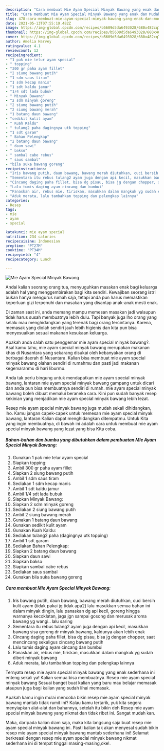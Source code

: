 ```yaml
---
description: "Cara membuat Mie Ayam Special Minyak Bawang yang enak dan Mudah Dibuat"
title: "Cara membuat Mie Ayam Special Minyak Bawang yang enak dan Mudah Dibuat"
slug: 478-cara-membuat-mie-ayam-special-minyak-bawang-yang-enak-dan-mudah-dibuat
date: 2021-05-13T07:55:10.482Z
image: https://img-global.cpcdn.com/recipes/b5609d5da6493028/680x482cq70/mie-ayam-special-minyak-bawang-foto-resep-utama.jpg
thumbnail: https://img-global.cpcdn.com/recipes/b5609d5da6493028/680x482cq70/mie-ayam-special-minyak-bawang-foto-resep-utama.jpg
cover: https://img-global.cpcdn.com/recipes/b5609d5da6493028/680x482cq70/mie-ayam-special-minyak-bawang-foto-resep-utama.jpg
author: Amelia Harvey
ratingvalue: 4.1
reviewcount: 12
recipeingredient:
- "1 pak mie telur ayam special"
- " topping"
- "300 gr paha ayam fillet"
- "2 siung bawang putih"
- "1 sdm saus tiram"
- "1 sdm kecap manis"
- "1 sdt kaldu jamur"
- "1/4 sdt lada bubuk"
- " Minyak Bawang"
- "2 sdm minyak goreng"
- "2 siung bawang putih"
- "2 siung bawang merah"
- "1 batang daun bawang"
- "sedikit kulit ayam"
- " Kuah Kaldu"
- " tulang2 paha dagingnya utk topping"
- "1 sdt garam"
- " Bahan Pelengkap"
- "2 batang daun bawang"
- " daun sawi"
- " bakso"
- " sambal cabe rebus"
- " saus sambal"
- "bila suka bawang goreng"
recipeinstructions:
- "Iris bawang putih, daun bawang, bawang merah diutuhkan, cuci bersih kulit ayam (tidak pakai jg tidak apa2) lalu masukkan semua bahan ini dalam minyak dingin, lalu panaskan dg api kecil, goreng hingga warnanya kecoklatan, jaga jgn sampai gosong dan merusak aroma bawang yg wangi.. lalu saring"
- "Sementara itu rebus tulang2 ayam juga dengan api kecil, masukkan bawang sisa goreng dr minyak bawang, kaldunya akan lebih enak"
- "Cincang daging paha fillet, bisa dg pisau, bisa jg dengan chopper, saat mencincang sekaligus cincang bawang putih"
- "Lalu tumis daging ayam cincang dan bumbui"
- "Panaskan air, rebus mie, tiriskan, masukkan dalam mangkuk yg sudah diberi minyak bawang"
- "Aduk merata, lalu tambahkan topping dan pelengkap lainnya"
categories:
- Resep
tags:
- mie
- ayam
- special

katakunci: mie ayam special 
nutrition: 234 calories
recipecuisine: Indonesian
preptime: "PT27M"
cooktime: "PT34M"
recipeyield: "4"
recipecategory: Lunch

---
```



![Mie Ayam Special Minyak Bawang](https://img-global.cpcdn.com/recipes/b5609d5da6493028/680x482cq70/mie-ayam-special-minyak-bawang-foto-resep-utama.jpg)

Andai kalian seorang orang tua, menyuguhkan masakan enak bagi keluarga adalah hal yang menggembirakan bagi kita sendiri. Kewajiban seorang istri bukan hanya mengurus rumah saja, tetapi anda pun harus memastikan keperluan gizi terpenuhi dan masakan yang disantap anak-anak mesti enak.

Di zaman  saat ini, anda memang mampu memesan masakan jadi walaupun tidak harus susah membuatnya lebih dulu. Tapi banyak juga lho orang yang selalu mau menghidangkan yang terenak bagi orang tercintanya. Karena, memasak yang diolah sendiri jauh lebih higienis dan kita pun bisa menyesuaikan sesuai makanan kesukaan keluarga. 



Apakah anda salah satu penggemar mie ayam special minyak bawang?. Asal kamu tahu, mie ayam special minyak bawang merupakan makanan khas di Nusantara yang sekarang disukai oleh kebanyakan orang di berbagai daerah di Nusantara. Kalian bisa membuat mie ayam special minyak bawang olahan sendiri di rumahmu dan pasti jadi makanan kegemaranmu di hari liburmu.

Anda tak perlu bingung untuk mendapatkan mie ayam special minyak bawang, lantaran mie ayam special minyak bawang gampang untuk dicari dan anda pun bisa membuatnya sendiri di rumah. mie ayam special minyak bawang boleh dibuat memalui beraneka cara. Kini pun sudah banyak resep kekinian yang menjadikan mie ayam special minyak bawang lebih lezat.

Resep mie ayam special minyak bawang juga mudah sekali dihidangkan, lho. Kamu jangan capek-capek untuk memesan mie ayam special minyak bawang, lantaran Kalian dapat menghidangkan ditempatmu. Untuk Kita yang ingin membuatnya, di bawah ini adalah cara untuk membuat mie ayam special minyak bawang yang lezat yang bisa Kita coba.

<!--inarticleads1-->

##### Bahan-bahan dan bumbu yang dibutuhkan dalam pembuatan Mie Ayam Special Minyak Bawang:

1. Gunakan 1 pak mie telur ayam special
1. Siapkan  topping:
1. Ambil 300 gr paha ayam fillet
1. Siapkan 2 siung bawang putih
1. Ambil 1 sdm saus tiram
1. Sediakan 1 sdm kecap manis
1. Ambil 1 sdt kaldu jamur
1. Ambil 1/4 sdt lada bubuk
1. Siapkan  Minyak Bawang:
1. Siapkan 2 sdm minyak goreng
1. Sediakan 2 siung bawang putih
1. Ambil 2 siung bawang merah
1. Gunakan 1 batang daun bawang
1. Gunakan sedikit kulit ayam
1. Gunakan  Kuah Kaldu:
1. Sediakan  tulang2 paha (dagingnya utk topping)
1. Ambil 1 sdt garam
1. Sediakan  Bahan Pelengkap:
1. Siapkan 2 batang daun bawang
1. Siapkan  daun sawi
1. Siapkan  bakso
1. Siapkan  sambal cabe rebus
1. Sediakan  saus sambal
1. Gunakan bila suka bawang goreng




<!--inarticleads2-->

##### Cara membuat Mie Ayam Special Minyak Bawang:

1. Iris bawang putih, daun bawang, bawang merah diutuhkan, cuci bersih kulit ayam (tidak pakai jg tidak apa2) lalu masukkan semua bahan ini dalam minyak dingin, lalu panaskan dg api kecil, goreng hingga warnanya kecoklatan, jaga jgn sampai gosong dan merusak aroma bawang yg wangi.. lalu saring
1. Sementara itu rebus tulang2 ayam juga dengan api kecil, masukkan bawang sisa goreng dr minyak bawang, kaldunya akan lebih enak
1. Cincang daging paha fillet, bisa dg pisau, bisa jg dengan chopper, saat mencincang sekaligus cincang bawang putih
1. Lalu tumis daging ayam cincang dan bumbui
1. Panaskan air, rebus mie, tiriskan, masukkan dalam mangkuk yg sudah diberi minyak bawang
1. Aduk merata, lalu tambahkan topping dan pelengkap lainnya




Ternyata resep mie ayam special minyak bawang yang enak sederhana ini enteng sekali ya! Kalian semua bisa membuatnya. Resep mie ayam special minyak bawang Sesuai banget buat kalian yang baru mau belajar memasak ataupun juga bagi kalian yang sudah lihai memasak.

Apakah kamu ingin mulai mencoba bikin resep mie ayam special minyak bawang mantab tidak rumit ini? Kalau kamu tertarik, yuk kita segera menyiapkan alat-alat dan bahannya, setelah itu bikin deh Resep mie ayam special minyak bawang yang nikmat dan tidak ribet ini. Sangat mudah kan. 

Maka, daripada kalian diam saja, maka kita langsung saja buat resep mie ayam special minyak bawang ini. Pasti kalian tak akan menyesal sudah bikin resep mie ayam special minyak bawang mantab sederhana ini! Selamat berkreasi dengan resep mie ayam special minyak bawang nikmat sederhana ini di tempat tinggal masing-masing,oke!.


